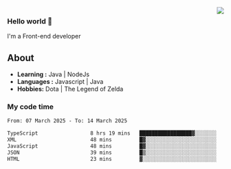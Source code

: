 <img align='right' src="https://github-readme-stats.vercel.app/api?username=jumodada&show_icons=true&theme=vue">

### Hello world 👋

I'm a Front-end developer 
    
## About
-  **Learning :** Java | NodeJs
-  **Languages :** Javascript | Java
-  **Hobbies:** Dota | The Legend of Zelda

### My code time

<!--START_SECTION:waka-->

```txt
From: 07 March 2025 - To: 14 March 2025

TypeScript                 8 hrs 19 mins   █████████████████▓░░░░░░░   71.21 %
XML                        48 mins         █▓░░░░░░░░░░░░░░░░░░░░░░░   06.93 %
JavaScript                 48 mins         █▓░░░░░░░░░░░░░░░░░░░░░░░   06.92 %
JSON                       39 mins         █▒░░░░░░░░░░░░░░░░░░░░░░░   05.69 %
HTML                       23 mins         ▓░░░░░░░░░░░░░░░░░░░░░░░░   03.31 %
```

<!--END_SECTION:waka-->
